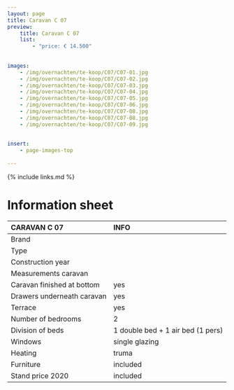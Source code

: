 ```yaml
---
layout: page
title: Caravan C 07
preview: 
    title: Caravan C 07
    list:
        - "price: € 14.500"
        
        
images:
    - /img/overnachten/te-koop/C07/C07-01.jpg
    - /img/overnachten/te-koop/C07/C07-02.jpg
    - /img/overnachten/te-koop/C07/C07-03.jpg
    - /img/overnachten/te-koop/C07/C07-04.jpg
    - /img/overnachten/te-koop/C07/C07-05.jpg
    - /img/overnachten/te-koop/C07/C07-06.jpg
    - /img/overnachten/te-koop/C07/C07-08.jpg
    - /img/overnachten/te-koop/C07/C07-08.jpg
    - /img/overnachten/te-koop/C07/C07-09.jpg
    
    
insert:
    - page-images-top
    
---
```


{% include links.md %}



# Information sheet 

CARAVAN C 07                | INFO        | 
:---------------------------|:------------|
Brand                       |
Type                        |
Construction year           |
Measurements caravan        |
Caravan finished at bottom  |yes
Drawers underneath caravan  |yes
Terrace                     |yes
Number of bedrooms          |2
Division of beds            |1 double bed + 1 air bed (1 pers)
Windows                     |single glazing
Heating                     |truma
Furniture                   |included
Stand price 2020            |included

